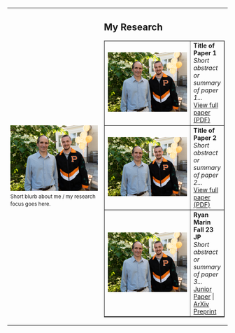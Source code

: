 <table>
<tr>
<td width="200">
  <img src="me_malda.jpg" width="200"><br>
  <small>Short blurb about me / my research focus goes here.</small>
</td>
<td>

<h2>My Research</h2>

<table border="1" cellspacing="10" cellpadding="10">
<tr>
<td width="200">
  <img src="me_malda.jpg" width="200"><br>
</td>
<td>
  <strong>Title of Paper 1</strong><br>
  <em>Short abstract or summary of paper 1...</em><br>
  <a href="MARIN THESIS FINAL.pdf">View full paper (PDF)</a>
</td>
</tr>

<tr>
<td width="200">
  <img src="me_malda.jpg" width="200"><br>
</td>
<td>
  <strong>Title of Paper 2</strong><br>
  <em>Short abstract or summary of paper 2...</em><br>
  <a href="RyanMarinSpring24JP.pdf">View full paper (PDF)</a>
</td>
</tr>

<tr>
<td width="200">
  <img src="me_malda.jpg" width="200"><br>
</td>
<td>
  <strong>Ryan Marin Fall 23 JP</strong><br>
  <em>Short abstract or summary of paper 3...</em><br>
  <a href="RyanMarinFall23JP.pdf">Junior Paper</a> | 
  <a href="RyanMarinFall23Arxiv.pdf">ArXiv Preprint</a>
</td>
</tr>

</table>

</td>
</tr>
</table>
